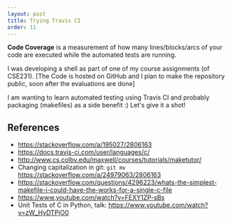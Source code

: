 ```yaml
---
layout: post
title: Trying Travis CI
order: 11
---
```


**Code Coverage** is a measurement of how many lines/blocks/arcs of your code are executed while the automated tests are running.

I was developing a shell as part of one of my course assignments (of CSE231). [The Code is hosted on GitHub and I plan to make the repository public, soon after the evaluations are done]

I am wanting to learn automated testing using Travis CI and probably packaging (makefiles) as a side benefit :) Let's give it a shot! 

## References
* https://stackoverflow.com/a/195027/2806163
* https://docs.travis-ci.com/user/languages/c/
* http://www.cs.colby.edu/maxwell/courses/tutorials/maketutor/
* Changing capitalization in git: `git mv` https://stackoverflow.com/a/24979063/2806163
* https://stackoverflow.com/questions/4296223/whats-the-simplest-makefile-i-could-have-the-works-for-a-single-c-file
* https://www.youtube.com/watch?v=FEXY1ZP-sBs
* Unit Tests of C in Python, talk: https://www.youtube.com/watch?v=zW_HyDTPjO0